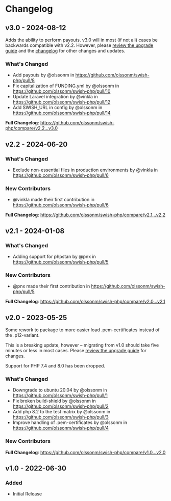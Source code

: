 # Changelog

## v3.0 - 2024-08-12

Adds the ability to perform payouts. v3.0 will in most (if not all) cases be backwards compatible with v2.2. However, please [review the upgrade guide](https://github.com/olssonm/swish-php/blob/main/UPGRADE.md) and the [changelog](https://github.com/olssonm/swish-php/blob/main/CHANGELOG.md) for other changes and updates.

### What's Changed

* Add payouts by @olssonm in https://github.com/olssonm/swish-php/pull/8
* Fix capitalization of FUNDING.yml by @olssonm in https://github.com/olssonm/swish-php/pull/10
* Update Laravel integration by @vinkla in https://github.com/olssonm/swish-php/pull/12
* Add SWISH_URL in config by @olssonm in https://github.com/olssonm/swish-php/pull/14

**Full Changelog**: https://github.com/olssonm/swish-php/compare/v2.2...v3.0

## v2.2 - 2024-06-20

### What's Changed

* Exclude non-essential files in production environments by @vinkla in https://github.com/olssonm/swish-php/pull/6

### New Contributors

* @vinkla made their first contribution in https://github.com/olssonm/swish-php/pull/6

**Full Changelog**: https://github.com/olssonm/swish-php/compare/v2.1...v2.2

## v2.1 - 2024-01-08

### What's Changed

* Adding support for phpstan by @pnx in https://github.com/olssonm/swish-php/pull/5

### New Contributors

* @pnx made their first contribution in https://github.com/olssonm/swish-php/pull/5

**Full Changelog**: https://github.com/olssonm/swish-php/compare/v2.0...v2.1

## v2.0 - 2023-05-25

Some rework to package to more easier load .pem-certificates instead of the .p12-variant.

This is a breaking update, however – migrating from v1.0 should take five minutes or less in most cases. Please [review the upgrade guide](https://github.com/olssonm/swish-php/blob/main/UPGRADE.md) for changes.

Support for PHP 7.4 and 8.0 has been dropped.

### What's Changed

- Downgrade to ubuntu 20.04 by @olssonm in https://github.com/olssonm/swish-php/pull/1
- Fix broken build-shield by @olssonm in https://github.com/olssonm/swish-php/pull/2
- Add php 8.2 to the test matrix by @olssonm in https://github.com/olssonm/swish-php/pull/3
- Improve handling of .pem-certificates by @olssonm in https://github.com/olssonm/swish-php/pull/4

### New Contributors

**Full Changelog**: https://github.com/olssonm/swish-php/compare/v1.0...v2.0

## v1.0 - 2022-06-30

### Added

- Initial Release
